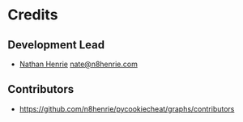 # Credits

## Development Lead

- [Nathan Henrie](http://n8henrie.com) <nate@n8henrie.com>

## Contributors

- <https://github.com/n8henrie/pycookiecheat/graphs/contributors>
